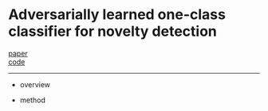 # Adversarially learned one-class classifier for novelty detection

[paper](http://openaccess.thecvf.com/content_cvpr_2018/papers/Sabokrou_Adversarially_Learned_One-Class_CVPR_2018_paper.pdf)  
[code](https://github.com/khalooei/ALOCC-CVPR2018)

---
* overview

* method